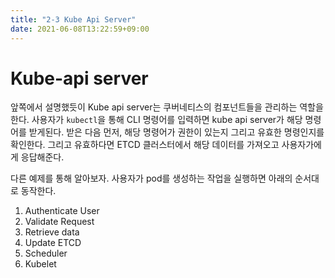 ```yaml
---
title: "2-3 Kube Api Server"
date: 2021-06-08T13:22:59+09:00
---
```


# Kube-api server

앞쪽에서 설명했듯이 Kube api server는 쿠버네티스의 컴포넌트들을 관리하는 역할을 한다. 사용자가 `kubectl`을 통해 CLI 명령어를 입력하면 kube api server가 해당 명령어를 받게된다. 받은 다음 먼저, 해당 명령어가 권한이 있는지 그리고 유효한 명령인지를 확인한다. 그리고 유효하다면 ETCD 클러스터에서 해당 데이터를 가져오고 사용자가에게 응답해준다.

다른 예제를 통해 알아보자. 사용자가 pod를 생성하는 작업을 실행하면 아래의 순서대로 동작한다.

1. Authenticate User
2. Validate Request
3. Retrieve data
4. Update ETCD
5. Scheduler
6. Kubelet
